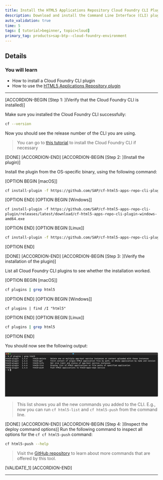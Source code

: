 ```yaml
---
title: Install the HTML5 Applications Repository Cloud Foundry CLI Plugin
description: Download and install the Command Line Interface (CLI) plugin. This plugin allows you to read from and write to the SAP HTML5 Application Repository service for SAP BTP.
auto_validation: true
time: 5
tags: [ tutorial>beginner, topic>cloud]
primary_tag: products>sap-btp--cloud-foundry-environment
---
```


## Details
### You will learn
  - How to install a Cloud Foundry CLI plugin
  - How to use the [HTML5 Applications Repository plugin](https://github.com/SAP/cf-html5-apps-repo-cli-plugin)

---

[ACCORDION-BEGIN [Step 1: ](Verify that the Cloud Foundry CLI is installed)]

Make sure you installed the Cloud Foundry CLI successfully:
```Bash
cf --version
```

Now you should see the release number of the CLI you are using.

> You can go to [this tutorial](cp-cf-download-cli) to install the Cloud Foundry CLI if necessary


[DONE]
[ACCORDION-END]
[ACCORDION-BEGIN [Step 2: ](Install the plugin)]


Install the plugin from the OS-specific binary, using the following command:

[OPTION BEGIN [macOS]]
```Bash
cf install-plugin -f https://github.com/SAP/cf-html5-apps-repo-cli-plugin/releases/latest/download/cf-html5-apps-repo-cli-plugin-darwin-amd64
```
[OPTION END]
[OPTION BEGIN [Windows]]
```Terminal
cf install-plugin -f https://github.com/SAP/cf-html5-apps-repo-cli-plugin/releases/latest/download/cf-html5-apps-repo-cli-plugin-windows-amd64.exe
```
[OPTION END]
[OPTION BEGIN [Linux]]
```Bash
cf install-plugin -f https://github.com/SAP/cf-html5-apps-repo-cli-plugin/releases/latest/download/cf-html5-apps-repo-cli-plugin-linux-amd64
```
[OPTION END]



[DONE]
[ACCORDION-END]
[ACCORDION-BEGIN [Step 3: ](Verify the installation of the plugin)]

List all Cloud Foundry CLI plugins to see whether the installation worked.

[OPTION BEGIN [macOS]]
```Bash
cf plugins | grep html5   
```
[OPTION END]
[OPTION BEGIN [Windows]]
```Terminal
cf plugins | find /I "html5"
```
[OPTION END]
[OPTION BEGIN [Linux]]
```Bash
cf plugins | grep html5   
```
[OPTION END]

You should now see the following output:

![listed plugins](./cfplugins.png)

> This list shows you all the new commands you added to the CLI. E.g., now you can run `cf html5-list` and `cf html5-push` from the command line.

[DONE]
[ACCORDION-END]
[ACCORDION-BEGIN [Step 4: ](Inspect the deploy command options)]
Run the following command to inspect all options for the `cf cf html5-push` command:
```Bash
cf html5-push --help
```

> Visit the [GitHub repository](https://sap.github.io/cf-html5-apps-repo-cli-plugin/) to learn about more commands that are offered by this tool.

[VALIDATE_1]
[ACCORDION-END]

---
